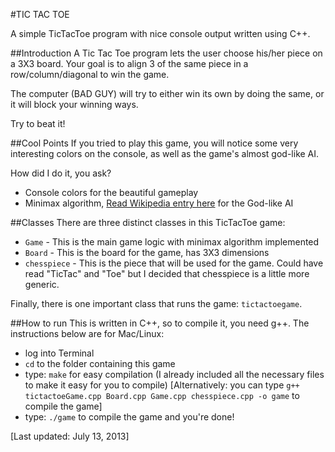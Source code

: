 #TIC TAC TOE

A simple TicTacToe program with nice console output written using C++.

##Introduction
A Tic Tac Toe program lets the user choose his/her piece on a 3X3 board. Your goal is to align 3 of the same piece in a row/column/diagonal to win the game.

The computer (BAD GUY) will try to either win its own by doing the same, or it will block your winning ways. 

Try to beat it!

##Cool Points
If you tried to play this game, you will notice some very interesting colors on the console, as well as the game's almost god-like AI.

How did I do it, you ask?

* Console colors for the beautiful gameplay 
* Minimax algorithm, [Read Wikipedia entry here](http://en.wikipedia.org/wiki/Minimax#Minimax_algorithm_with_alternate_moves) for the God-like AI

##Classes
There are three distinct classes in this TicTacToe game:
* `Game` - This is the main game logic with minimax algorithm implemented
* `Board` - This is the board for the game, has 3X3 dimensions
* `chesspiece` - This is the piece that will be used for the game. Could have read "TicTac" and "Toe" but I decided that chesspiece is a little more generic.

Finally, there is one important class that runs the game: `tictactoegame`.

##How to run
This is written in C++, so to compile it, you need g++. The instructions below are for Mac/Linux:

* log into Terminal
* `cd` to the folder containing this game
* type: `make` for easy compilation (I already included all the necessary files to make it easy for you to compile)
  [Alternatively: you can type `g++ tictactoeGame.cpp Board.cpp Game.cpp chesspiece.cpp -o game` to compile the game]
* type: `./game` to compile the game and you're done!

[Last updated: July 13, 2013] 
